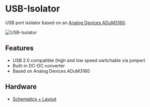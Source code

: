 # USB-Isolator
USB port isolator based on an [Analog Devices ADuM3160](http://www.analog.com/en/interface-isolation/digital-isolators/adum3160/products/product.html).

![USB-Isolator](https://raw.github.com/watterott/USB-Isolator/master/img/usb-isolator.jpg)


## Features
* USB 2.0 compatible (high and low speed switchable via jumper)
* Built-in DC-DC converter
* Based on Analog Devices ADuM3160


## Hardware
* [Schematics + Layout](https://github.com/watterott/USB-Isolator/tree/master/pcb)
